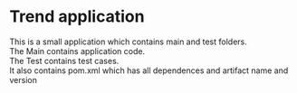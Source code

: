 # Trend application

This is a small application which contains main and test folders.  
The Main contains application code.  
The Test contains test cases.  
It also contains pom.xml which has all dependences and artifact name and version

